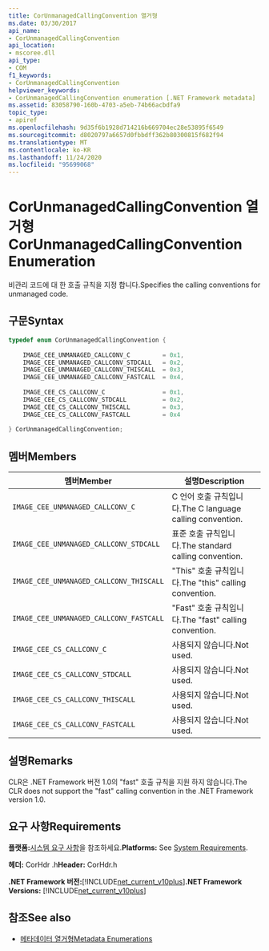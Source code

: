 ```yaml
---
title: CorUnmanagedCallingConvention 열거형
ms.date: 03/30/2017
api_name:
- CorUnmanagedCallingConvention
api_location:
- mscoree.dll
api_type:
- COM
f1_keywords:
- CorUnmanagedCallingConvention
helpviewer_keywords:
- CorUnmanagedCallingConvention enumeration [.NET Framework metadata]
ms.assetid: 83058790-160b-4703-a5eb-74b66acbdfa9
topic_type:
- apiref
ms.openlocfilehash: 9d35f6b1928d714216b669704ec28e53895f6549
ms.sourcegitcommit: d8020797a6657d0fbbdff362b80300815f682f94
ms.translationtype: MT
ms.contentlocale: ko-KR
ms.lasthandoff: 11/24/2020
ms.locfileid: "95699068"
---
```

# <a name="corunmanagedcallingconvention-enumeration"></a><span data-ttu-id="6c416-102">CorUnmanagedCallingConvention 열거형</span><span class="sxs-lookup"><span data-stu-id="6c416-102">CorUnmanagedCallingConvention Enumeration</span></span>

<span data-ttu-id="6c416-103">비관리 코드에 대 한 호출 규칙을 지정 합니다.</span><span class="sxs-lookup"><span data-stu-id="6c416-103">Specifies the calling conventions for unmanaged code.</span></span>  
  
## <a name="syntax"></a><span data-ttu-id="6c416-104">구문</span><span class="sxs-lookup"><span data-stu-id="6c416-104">Syntax</span></span>  
  
```cpp  
typedef enum CorUnmanagedCallingConvention {  
  
    IMAGE_CEE_UNMANAGED_CALLCONV_C         = 0x1,  
    IMAGE_CEE_UNMANAGED_CALLCONV_STDCALL   = 0x2,  
    IMAGE_CEE_UNMANAGED_CALLCONV_THISCALL  = 0x3,  
    IMAGE_CEE_UNMANAGED_CALLCONV_FASTCALL  = 0x4,  
  
    IMAGE_CEE_CS_CALLCONV_C                = 0x1,  
    IMAGE_CEE_CS_CALLCONV_STDCALL          = 0x2,  
    IMAGE_CEE_CS_CALLCONV_THISCALL         = 0x3,  
    IMAGE_CEE_CS_CALLCONV_FASTCALL         = 0x4  
  
} CorUnmanagedCallingConvention;  
```  
  
## <a name="members"></a><span data-ttu-id="6c416-105">멤버</span><span class="sxs-lookup"><span data-stu-id="6c416-105">Members</span></span>  
  
|<span data-ttu-id="6c416-106">멤버</span><span class="sxs-lookup"><span data-stu-id="6c416-106">Member</span></span>|<span data-ttu-id="6c416-107">설명</span><span class="sxs-lookup"><span data-stu-id="6c416-107">Description</span></span>|  
|------------|-----------------|  
|`IMAGE_CEE_UNMANAGED_CALLCONV_C`|<span data-ttu-id="6c416-108">C 언어 호출 규칙입니다.</span><span class="sxs-lookup"><span data-stu-id="6c416-108">The C language calling convention.</span></span>|  
|`IMAGE_CEE_UNMANAGED_CALLCONV_STDCALL`|<span data-ttu-id="6c416-109">표준 호출 규칙입니다.</span><span class="sxs-lookup"><span data-stu-id="6c416-109">The standard calling convention.</span></span>|  
|`IMAGE_CEE_UNMANAGED_CALLCONV_THISCALL`|<span data-ttu-id="6c416-110">"This" 호출 규칙입니다.</span><span class="sxs-lookup"><span data-stu-id="6c416-110">The "this" calling convention.</span></span>|  
|`IMAGE_CEE_UNMANAGED_CALLCONV_FASTCALL`|<span data-ttu-id="6c416-111">"Fast" 호출 규칙입니다.</span><span class="sxs-lookup"><span data-stu-id="6c416-111">The "fast" calling convention.</span></span>|  
|`IMAGE_CEE_CS_CALLCONV_C`|<span data-ttu-id="6c416-112">사용되지 않습니다.</span><span class="sxs-lookup"><span data-stu-id="6c416-112">Not used.</span></span>|  
|`IMAGE_CEE_CS_CALLCONV_STDCALL`|<span data-ttu-id="6c416-113">사용되지 않습니다.</span><span class="sxs-lookup"><span data-stu-id="6c416-113">Not used.</span></span>|  
|`IMAGE_CEE_CS_CALLCONV_THISCALL`|<span data-ttu-id="6c416-114">사용되지 않습니다.</span><span class="sxs-lookup"><span data-stu-id="6c416-114">Not used.</span></span>|  
|`IMAGE_CEE_CS_CALLCONV_FASTCALL`|<span data-ttu-id="6c416-115">사용되지 않습니다.</span><span class="sxs-lookup"><span data-stu-id="6c416-115">Not used.</span></span>|  
  
## <a name="remarks"></a><span data-ttu-id="6c416-116">설명</span><span class="sxs-lookup"><span data-stu-id="6c416-116">Remarks</span></span>  

 <span data-ttu-id="6c416-117">CLR은 .NET Framework 버전 1.0의 "fast" 호출 규칙을 지원 하지 않습니다.</span><span class="sxs-lookup"><span data-stu-id="6c416-117">The CLR does not support the "fast" calling convention in the .NET Framework version 1.0.</span></span>  
  
## <a name="requirements"></a><span data-ttu-id="6c416-118">요구 사항</span><span class="sxs-lookup"><span data-stu-id="6c416-118">Requirements</span></span>  

 <span data-ttu-id="6c416-119">**플랫폼:**[시스템 요구 사항](../../get-started/system-requirements.md)을 참조하세요.</span><span class="sxs-lookup"><span data-stu-id="6c416-119">**Platforms:** See [System Requirements](../../get-started/system-requirements.md).</span></span>  
  
 <span data-ttu-id="6c416-120">**헤더:** CorHdr .h</span><span class="sxs-lookup"><span data-stu-id="6c416-120">**Header:** CorHdr.h</span></span>  
  
 <span data-ttu-id="6c416-121">**.NET Framework 버전:**[!INCLUDE[net_current_v10plus](../../../../includes/net-current-v10plus-md.md)]</span><span class="sxs-lookup"><span data-stu-id="6c416-121">**.NET Framework Versions:** [!INCLUDE[net_current_v10plus](../../../../includes/net-current-v10plus-md.md)]</span></span>  
  
## <a name="see-also"></a><span data-ttu-id="6c416-122">참조</span><span class="sxs-lookup"><span data-stu-id="6c416-122">See also</span></span>

- [<span data-ttu-id="6c416-123">메타데이터 열거형</span><span class="sxs-lookup"><span data-stu-id="6c416-123">Metadata Enumerations</span></span>](metadata-enumerations.md)
